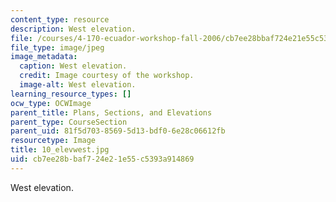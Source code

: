 ```yaml
---
content_type: resource
description: West elevation.
file: /courses/4-170-ecuador-workshop-fall-2006/cb7ee28bbaf724e21e55c5393a914869_10_elevwest.jpg
file_type: image/jpeg
image_metadata:
  caption: West elevation.
  credit: Image courtesy of the workshop.
  image-alt: West elevation.
learning_resource_types: []
ocw_type: OCWImage
parent_title: Plans, Sections, and Elevations
parent_type: CourseSection
parent_uid: 81f5d703-8569-5d13-bdf0-6e28c06612fb
resourcetype: Image
title: 10_elevwest.jpg
uid: cb7ee28b-baf7-24e2-1e55-c5393a914869
---
```

West elevation.

